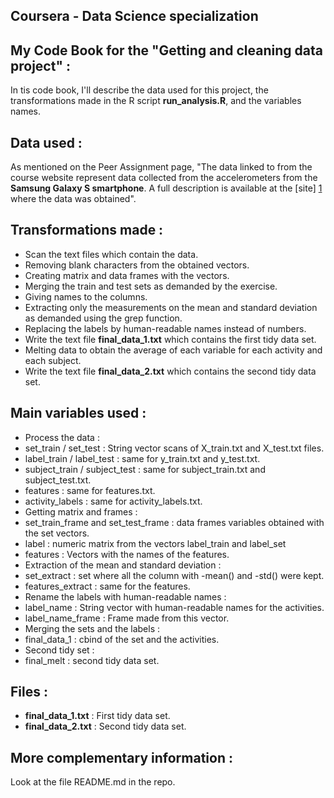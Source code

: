 ﻿Coursera - Data Science specialization
---------------
## My Code Book for the "Getting and cleaning data project" :
In tis code book, I'll describe the data used for this project, the transformations made in the R script **run_analysis.R**, and the variables names.

## Data used :
As mentioned on the Peer Assignment page, "The data linked to from the course website represent data collected from the accelerometers from the **Samsung Galaxy S smartphone**. A full description is available at the [site] [1] where the data was obtained".

## Transformations made :

  - Scan the text files which contain the data.
  - Removing blank characters from the obtained vectors.
  - Creating matrix and data frames with the vectors.
  - Merging the train and test sets as demanded by the exercise.  
  - Giving names to the columns.
  - Extracting only the measurements on the mean and standard deviation as demanded using the grep function.
  - Replacing the labels by human-readable names instead of numbers.
  - Write the text file **final\_data\_1.txt** which contains the first tidy data set. 
  - Melting data to obtain the average of each variable for each activity and each subject. 
  - Write the text file **final\_data\_2.txt** which contains the second tidy data set. 

## Main variables used :
 * Process the data :
  * set\_train / set\_test : String vector scans of X\_train.txt and X\_test.txt files.
  * label\_train / label\_test : same for y\_train.txt and y\_test.txt.
  * subject\_train / subject\_test : same for subject\_train.txt and subject\_test.txt.
  * features : same for features.txt.
  * activity\_labels : same for activity\_labels.txt.
 * Getting matrix and frames :
  * set\_train\_frame and set\_test\_frame : data frames variables obtained with the set vectors.
  * label : numeric matrix from the vectors label\_train and label\_set
  * features : Vectors with the names of the features.
 * Extraction of the mean and standard deviation :
  * set\_extract : set where all the column with -mean() and -std() were kept.
  * features\_extract : same for the features.
 * Rename the labels with human-readable names :
  * label\_name : String vector with human-readable names for the activities.
  * label\_name\_frame : Frame made from this vector.
 * Merging the sets and the labels :
  * final\_data\_1 : cbind of the set and the activities.
 * Second tidy set : 
  * final\_melt : second tidy data set.

## Files :
 * **final\_data\_1.txt** : First tidy data set.
 * **final\_data\_2.txt** : Second tidy data set.

## More complementary information :
Look at the file README.md in the repo.


  [1]: http://archive.ics.uci.edu/ml/datasets/Human+Activity+Recognition+Using+Smartphones